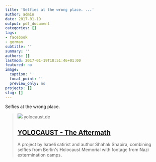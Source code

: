 ```yaml
---
title: 'Selfies at the wrong place. ...'
author: admin
date: 2017-01-19
output: pdf_document
categories: []
tags:
- facebook
- german
subtitle: ''
summary: ''
authors: []
lastmod: 2017-01-19T18:51:46+01:00
featured: no
image:
  caption: ''
  focal_point: ''
  preview_only: no
projects: []
slug: []
---
```

Selfies at the wrong place.
> [![](http://yolocaust.de/images/fb2.jpg)](http://yolocaust.de/)
> yolocaust.de
> ## [YOLOCAUST - The Aftermath](http://yolocaust.de/)
>
>A project by Israeli satirist and author Shahak Shapira, combining selfies from Berlin's Holocaust Memorial with footage from Nazi extermination camps.

